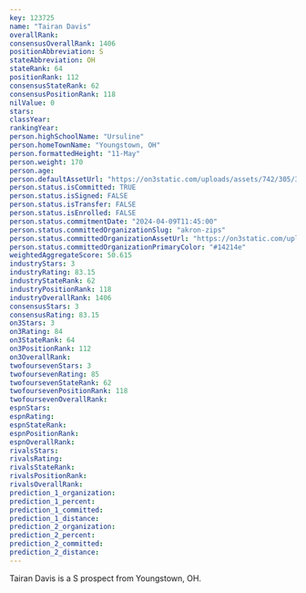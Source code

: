 ```yaml
---
key: 123725
name: "Tairan Davis"
overallRank: 
consensusOverallRank: 1406
positionAbbreviation: S
stateAbbreviation: OH
stateRank: 64
positionRank: 112
consensusStateRank: 62
consensusPositionRank: 118
nilValue: 0
stars: 
classYear: 
rankingYear: 
person.highSchoolName: "Ursuline"
person.homeTownName: "Youngstown, OH"
person.formattedHeight: "11-May"
person.weight: 170
person.age: 
person.defaultAssetUrl: "https://on3static.com/uploads/assets/742/305/305742.png"
person.status.isCommitted: TRUE
person.status.isSigned: FALSE
person.status.isTransfer: FALSE
person.status.isEnrolled: FALSE
person.status.commitmentDate: "2024-04-09T11:45:00"
person.status.committedOrganizationSlug: "akron-zips"
person.status.committedOrganizationAssetUrl: "https://on3static.com/uploads/assets/763/214/214763.svg"
person.status.committedOrganizationPrimaryColor: "#14214e"
weightedAggregateScore: 50.615
industryStars: 3
industryRating: 83.15
industryStateRank: 62
industryPositionRank: 118
industryOverallRank: 1406
consensusStars: 3
consensusRating: 83.15
on3Stars: 3
on3Rating: 84
on3StateRank: 64
on3PositionRank: 112
on3OverallRank: 
twofoursevenStars: 3
twofoursevenRating: 85
twofoursevenStateRank: 62
twofoursevenPositionRank: 118
twofoursevenOverallRank: 
espnStars: 
espnRating: 
espnStateRank: 
espnPositionRank: 
espnOverallRank: 
rivalsStars: 
rivalsRating: 
rivalsStateRank: 
rivalsPositionRank: 
rivalsOverallRank: 
prediction_1_organization: 
prediction_1_percent: 
prediction_1_committed: 
prediction_1_distance: 
prediction_2_organization: 
prediction_2_percent: 
prediction_2_committed: 
prediction_2_distance: 
---
```

Tairan Davis is a S prospect from Youngstown, OH.